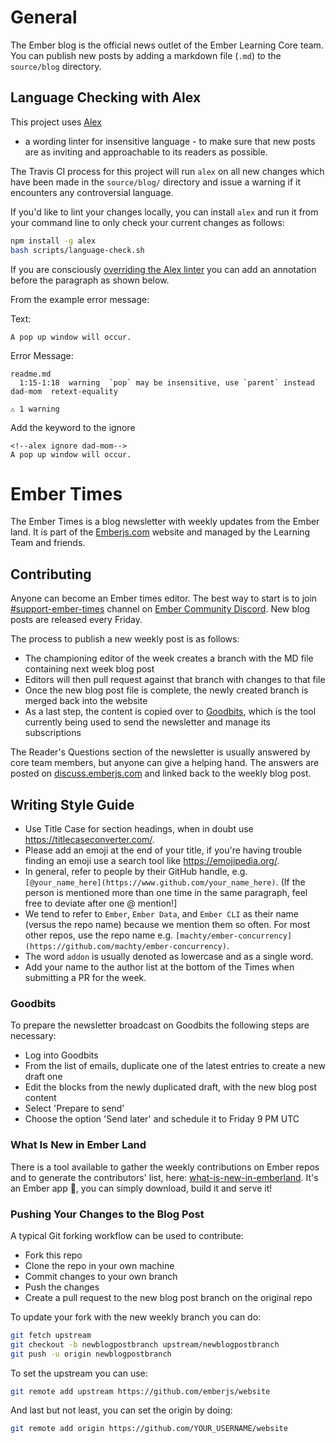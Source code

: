 # General

The Ember blog is the official news outlet of the Ember Learning Core team.
You can publish new posts by adding a markdown file (`.md`) to the `source/blog` directory.


## Language Checking with Alex

This project uses [Alex](https://github.com/wooorm/alex)
- a wording linter for insensitive language - to make sure that new posts are as inviting and approachable to its readers as possible.

The Travis CI process for this project will run `alex` on all new changes which have been made
in the `source/blog/` directory and issue a warning if it encounters any controversial language.

If you'd like to lint your changes locally, you can install `alex` and run it from your command line
to only check your current changes as follows:

```bash
npm install -g alex
bash scripts/language-check.sh
```

If you are consciously [overriding the Alex linter](https://github.com/get-alex/alex#control) you can add an annotation before the paragraph as shown below.

From the example error message:

Text:
```
A pop up window will occur.
```

Error Message:
```
readme.md
  1:15-1:18  warning  `pop` may be insensitive, use `parent` instead  dad-mom  retext-equality

⚠ 1 warning
```

Add the keyword to the ignore
```
<!--alex ignore dad-mom-->
A pop up window will occur.
```

# Ember Times

The Ember Times is a blog newsletter with weekly updates from the Ember land.
It is part of the [Emberjs.com](https://emberjs.com/) website and managed by the Learning Team and friends.

## Contributing

Anyone can become an Ember times editor. The best way to start is to join [#support-ember-times](https://discordapp.com/channels/480462759797063690/485450546887786506) channel on [Ember Community Discord](https://discordapp.com/invite/zT3asNS). New blog posts are released every Friday.

The process to publish a new weekly post is as follows:

- The championing editor of the week creates a branch with the MD file containing next week blog post
- Editors will then pull request against that branch with changes to that file
- Once the new blog post file is complete, the newly created branch is merged back into the website
- As a last step, the content is copied over to [Goodbits](https://the-emberjs-times.ongoodbits.com/), which is the tool currently being used to send the newsletter and manage its subscriptions

The Reader's Questions section of the newsletter is usually answered by core team members, but anyone can give a helping hand. 
The answers are posted on [discuss.emberjs.com](https://discuss.emberjs.com/) and linked back to the weekly blog post.

## Writing Style Guide

* Use Title Case for section headings, when in doubt use https://titlecaseconverter.com/.
* Please add an emoji at the end of your title, if you're having trouble finding an emoji use a search tool like https://emojipedia.org/.
* In general, refer to people by their GitHub handle, e.g. `[@your_name_here](https://www.github.com/your_name_here)`. (If the person is mentioned more than one time in the same paragraph, feel free to deviate after one @ mention!]
* We tend to refer to `Ember`, `Ember Data`, and `Ember CLI` as their name (versus the repo name) because we mention them so often. For most other repos, use the repo name e.g. `[machty/ember-concurrency](https://github.com/machty/ember-concurrency)`.
* The word `addon` is usually denoted as lowercase and as a single word.
* Add your name to the author list at the bottom of the Times when submitting a PR for the week.

### Goodbits

To prepare the newsletter broadcast on Goodbits the following steps are necessary:

- Log into Goodbits
- From the list of emails, duplicate one of the latest entries to create a new draft one
- Edit the blocks from the newly duplicated draft, with the new blog post content
- Select 'Prepare to send'
- Choose the option 'Send later' and schedule it to Friday 9 PM UTC

### What Is New in Ember Land

There is a tool available to gather the weekly contributions on Ember repos and to generate the contributors' list, here: [what-is-new-in-emberland](https://github.com/jessica-jordan/whats-new-in-emberland). It's an Ember app 🐹, you can simply download, build it and serve it!

### Pushing Your Changes to the Blog Post

A typical Git forking workflow can be used to contribute:

- Fork this repo
- Clone the repo in your own machine
- Commit changes to your own branch
- Push the changes
- Create a pull request to the new blog post branch on the original repo

To update your fork with the new weekly branch you can do:

```sh
git fetch upstream
git checkout -b newblogpostbranch upstream/newblogpostbranch
git push -u origin newblogpostbranch
```
To set the upstream you can use:

```sh
git remote add upstream https://github.com/emberjs/website
```

And last but not least, you can set the origin by doing:

```sh
git remote add origin https://github.com/YOUR_USERNAME/website
```

